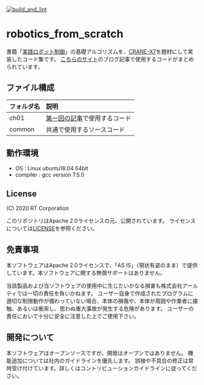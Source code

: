 [![build_and_lint](https://github.com/rt-net/robotics_from_scratch/workflows/BuildAndLint/badge.svg?branch=master)](https://github.com/rt-net/robotics_from_scratch/actions?query=workflow%3ABuildAndLint+branch%3Amaster)

# robotics_from_scratch

書籍「[実践ロボット制御](https://www.ohmsha.co.jp/book/9784274224300/)」の基礎アルゴリズムを、[CRANE-X7](https://rt-net.jp/products/crane-x7/)を題材にして実装したコード集です。
[こちらのサイト](https://rt-net.jp/humanoid/archives/category/developer/robotics-from-scratch)のブログ記事で使用するコードがまとめられています。

## ファイル構成

|フォルダ名 |説明                         |
|:--        |:--                          |
|ch01       |[第一回の記事]((https://rt-net.jp/humanoid/archives/2328))で使用するコード |
|common     |共通で使用するソースコード   |


## 動作環境
* OS : Linux ubuntu18.04 64bit
* compiler : gcc version 7.5.0


## License
(C) 2020 RT Corporation

このリポジトリはApache 2.0ライセンスの元、公開されています。
ライセンスについては[LICENSE](./LICENSE)を参照ください。

## 免責事項
本ソフトウェアはApache 2.0ライセンスで、「AS IS」（現状有姿のまま）で提供しています。本ソフトウェアに関する無償サポートはありません。

当該製品および当ソフトウェアの使用中に生じたいかなる損害も株式会社アールティでは一切の責任を負いかねます。
ユーザー自身で作成されたプログラムに適切な制限動作が備わっていない場合、本体の損傷や、本体が周囲や作業者に接触、あるいは衝突し、思わぬ重大事故が発生する危険があります。
ユーザーの責任において十分に安全に注意した上でご使用下さい。

## 開発について
本ソフトウェアはオープンソースですが、開発はオープンではありません。
機能追加については社内のガイドラインを優先します。
誤植や不具合の修正は常時受け付けています。詳しくはコントリビューションガイドラインに従ってください。
